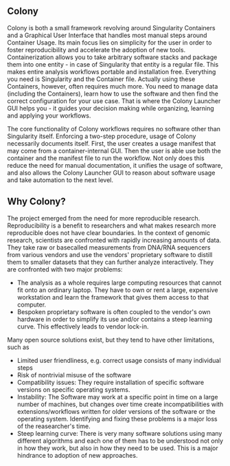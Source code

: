 ## Colony

Colony is both a small framework revolving around Singularity Containers and a Graphical User Interface that handles most manual steps around Container Usage. Its main focus lies on simplicity for the user in order to foster reproducibility and accelerate the adoption of new tools.
Containerization allows you to take arbitrary software stacks and package them into one entity - in case of Singularity that entity is a regular file. This makes entire analysis workflows portable and installation free. Everything you need is Singularity and the Container file.
Actually using these Containers, however, often requires much more. You need to manage data (including the Containers), learn how to use the software and then find the correct configuration for your use case. That is where the Colony Launcher GUI helps you - it guides your decision making while organizing, learning and applying your workflows.

The core functionality of Colony workflows requires no software other than Singularity itself.
Enforcing a two-step procedure, usage of Colony necessarily documents itself. First, the user creates a usage manifest that may come from a container-internal GUI. Then the user is able use both the container and the manifest file to run the workflow.
Not only does this reduce the need for manual documentation, it unifies the usage of software, and also allows the Colony Launcher GUI to reason about software usage and take automation to the next level.



## Why Colony?

The project emerged from the need for more reproducible research.
Reproducibility is a benefit to researchers and what makes research more reproducible does not have clear boundaries.
In the context of genomic research, scientists are confronted with rapidly increasing amounts of data. They take raw or basecalled measurements from DNA/RNA sequencers from various vendors and use the vendors' proprietary software to distill them to smaller datasets that they can further analyze interactively.
They are confronted with two major problems:
- The analysis as a whole requires large computing resources that cannot fit onto an ordinary laptop. They have to own or rent a large, expensive workstation and learn the framework that gives them access to that computer.
- Bespoken proprietary software is often coupled to the vendor's own hardware in order to simplify its use and/or contains a steep learning curve. This effectively leads to vendor lock-in.

Many open source solutions exist, but they tend to have other limitations, such as 

- Limited user friendliness, e.g. correct usage consists of many individual steps
- Risk of nontrivial misuse of the software
- Compatibility issues: They require installation of specific software versions on specific operating systems.
- Instability: The Software may work at a specific point in time on a large number of machines, but changes over time create incompatibilities with extensions/workflows written for older versions of the software or the operating system. Identifying and fixing these problems is a major loss of the reasearcher's time.
- Steep learning curve: There is very many software solutions using many different algorithms and each one of them has to be understood not only in how they work, but also in how they need to be used. This is a major hindrance to adoption of new approaches.







































































